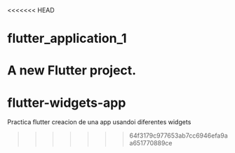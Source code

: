 <<<<<<< HEAD
# flutter_application_1

A new Flutter project.
=======
# flutter-widgets-app
Practica flutter creacion de una app usandoi diferentes widgets
>>>>>>> 64f3179c977653ab7cc6946efa9aa651770889ce
